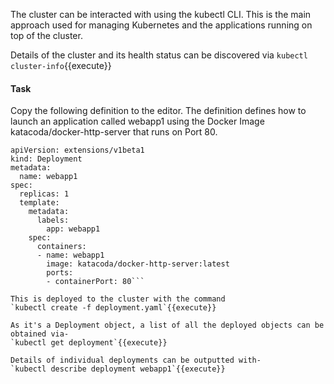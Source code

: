 The cluster can be interacted with using the kubectl CLI. This is the main approach used for managing Kubernetes and the applications running on top of the cluster.

Details of the cluster and its health status can be discovered via 
`kubectl cluster-info`{{execute}}

#### Task
Copy the following definition to the editor. The definition defines how to launch an application called webapp1 using the Docker Image katacoda/docker-http-server that runs on Port 80.

```
apiVersion: extensions/v1beta1
kind: Deployment
metadata:
  name: webapp1
spec:
  replicas: 1
  template:
    metadata:
      labels:
        app: webapp1
    spec:
      containers:
      - name: webapp1
        image: katacoda/docker-http-server:latest
        ports:
        - containerPort: 80```

This is deployed to the cluster with the command
`kubectl create -f deployment.yaml`{{execute}}

As it's a Deployment object, a list of all the deployed objects can be obtained via-
`kubectl get deployment`{{execute}}

Details of individual deployments can be outputted with-
`kubectl describe deployment webapp1`{{execute}}

